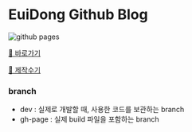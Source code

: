 # EuiDong Github Blog

![github pages](https://github.com/euidong/euidong.github.io/workflows/github%20pages/badge.svg?branch=dev&event=push)

[🔗 바로가기](https://euidong.github.io)

[🔗 제작수기](https://euidong.github.io/posts/making-blog)

### branch

- dev : 실제로 개발할 때, 사용한 코드를 보관하는 branch
- gh-page : 실제 build 파일을 포함하는 branch
